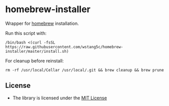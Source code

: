 homebrew-installer
==================

Wrapper for [homebrew](https://github.com/Homebrew/homebrew) installation.

Run this script with:

    /bin/bash <(curl -fsSL https://raw.githubusercontent.com/wstang5c/homebrew-installer/master/install.sh)

For cleanup before reinstall:

    rm -rf /usr/local/Cellar /usr/local/.git && brew cleanup && brew prune

License
-------

-   The library is licensed under the [MIT
    License](http://opensource.org/licenses/MIT)
